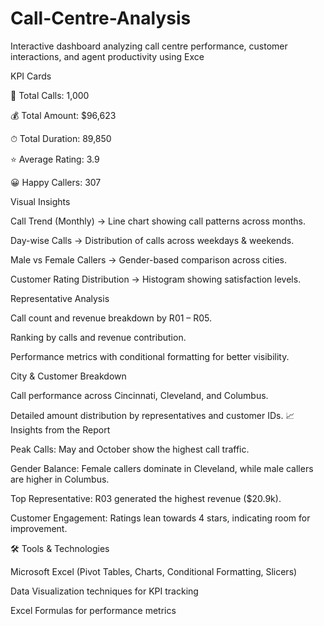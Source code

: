 # Call-Centre-Analysis
Interactive dashboard analyzing call centre performance, customer interactions, and agent productivity using Exce

KPI Cards

📌 Total Calls: 1,000

💰 Total Amount: $96,623

⏱ Total Duration: 89,850

⭐ Average Rating: 3.9

😀 Happy Callers: 307


Visual Insights

Call Trend (Monthly) → Line chart showing call patterns across months.

Day-wise Calls → Distribution of calls across weekdays & weekends.

Male vs Female Callers → Gender-based comparison across cities.

Customer Rating Distribution → Histogram showing satisfaction levels.


Representative Analysis

Call count and revenue breakdown by R01 – R05.

Ranking by calls and revenue contribution.

Performance metrics with conditional formatting for better visibility.


City & Customer Breakdown

Call performance across Cincinnati, Cleveland, and Columbus.

Detailed amount distribution by representatives and customer IDs.
📈 Insights from the Report

Peak Calls: May and October show the highest call traffic.

Gender Balance: Female callers dominate in Cleveland, while male callers are higher in Columbus.

Top Representative: R03 generated the highest revenue ($20.9k).

Customer Engagement: Ratings lean towards 4 stars, indicating room for improvement.

🛠 Tools & Technologies

Microsoft Excel (Pivot Tables, Charts, Conditional Formatting, Slicers)

Data Visualization techniques for KPI tracking

Excel Formulas for performance metrics
